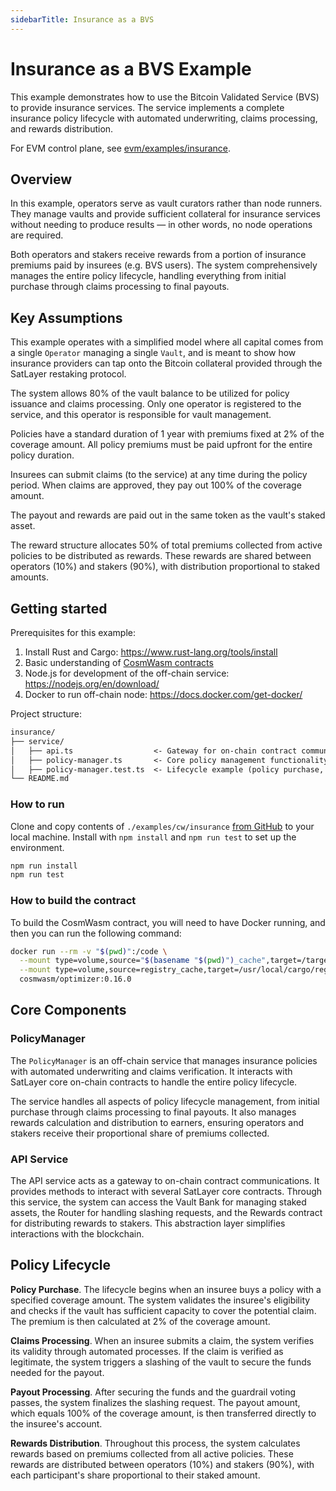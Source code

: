 ```yaml
---
sidebarTitle: Insurance as a BVS
---
```


# Insurance as a BVS Example

This example demonstrates how to use the Bitcoin Validated Service (BVS) to provide insurance services.
The service implements a complete insurance policy lifecycle with automated underwriting, claims processing,
and rewards distribution.

For EVM control plane, see [evm/examples/insurance](/examples/evm/insurance).

## Overview

In this example, operators serve as vault curators rather than node runners.
They manage vaults and provide sufficient collateral for insurance services without needing to produce results — in other words, no node operations are required.

Both operators and stakers receive rewards from a portion of insurance premiums paid by insurees (e.g. BVS users).
The system comprehensively manages the entire policy lifecycle,
handling everything from initial purchase through claims processing to final payouts.

## Key Assumptions

This example operates with a simplified model where all capital comes from a single `Operator` managing a single `Vault`, and is meant to show how insurance providers can tap onto the Bitcoin collateral provided through the SatLayer restaking protocol.

The system allows 80% of the vault balance to be utilized for policy issuance and claims processing.
Only one operator is registered to the service, and this operator is responsible for vault management.

Policies have a standard duration of 1 year with premiums fixed at 2% of the coverage amount.
All policy premiums must be paid upfront for the entire policy duration.

Insurees can submit claims (to the service) at any time during the policy period.
When claims are approved, they pay out 100% of the coverage amount.

The payout and rewards are paid out in the same token as the vault's staked asset.

The reward structure allocates 50% of total premiums collected from active policies to be distributed as rewards.
These rewards are shared between operators (10%) and stakers (90%), with distribution proportional to staked amounts.

## Getting started

Prerequisites for this example:

1. Install Rust and Cargo: https://www.rust-lang.org/tools/install
2. Basic understanding of [CosmWasm contracts](/cosmwasm/developer)
3. Node.js for development of the off-chain service: https://nodejs.org/en/download/
4. Docker to run off-chain node: https://docs.docker.com/get-docker/

Project structure:

```txt
insurance/
├── service/
│   ├── api.ts                  <- Gateway for on-chain contract communications
│   ├── policy-manager.ts       <- Core policy management functionality
│   ├── policy-manager.test.ts  <- Lifecycle example (policy purchase, claims, payouts)
└── README.md
```

### How to run

Clone and copy contents of `./examples/cw/insurance` [from GitHub](https://github.com/satlayer/satlayer-bvs/tree/main/examples/cw/insurance) to your local machine.
Install with `npm install` and `npm run test` to set up the environment.

```sh filename="run.sh"
npm run install
npm run test
```

### How to build the contract

To build the CosmWasm contract, you will need to have Docker running, and then you can run the following command:

```sh filename="build.sh"
docker run --rm -v "$(pwd)":/code \
  --mount type=volume,source="$(basename "$(pwd)")_cache",target=/target \
  --mount type=volume,source=registry_cache,target=/usr/local/cargo/registry \
  cosmwasm/optimizer:0.16.0
```

## Core Components

### PolicyManager

The `PolicyManager` is an off-chain service
that manages insurance policies with automated underwriting and claims verification.
It interacts with SatLayer core on-chain contracts to handle the entire policy lifecycle.

The service handles all aspects of policy lifecycle management,
from initial purchase through claims processing to final payouts.
It also manages rewards calculation and distribution to earners,
ensuring operators and stakers receive their proportional share of premiums collected.

### API Service

The API service acts as a gateway to on-chain contract communications.
It provides methods to interact with several SatLayer core contracts.
Through this service, the system can access the Vault Bank for managing staked assets,
the Router for handling slashing requests, and the Rewards contract for distributing rewards to stakers.
This abstraction layer simplifies interactions with the blockchain.

## Policy Lifecycle

**Policy Purchase**. The lifecycle begins when an insuree buys a policy with a specified coverage amount.
The system validates the insuree's eligibility and checks
if the vault has sufficient capacity to cover the potential claim.
The premium is then calculated at 2% of the coverage amount.

**Claims Processing**. When an insuree submits a claim, the system verifies its validity through automated processes.
If the claim is verified as legitimate,
the system triggers a slashing of the vault to secure the funds needed for the payout.

**Payout Processing**. After securing the funds and the guardrail voting passes, the system finalizes the slashing request.
The payout amount, which equals 100% of the coverage amount, is then transferred directly to the insuree's account.

**Rewards Distribution**. Throughout this process, the system calculates rewards based on premiums collected from all active policies.
These rewards are distributed between operators (10%) and stakers (90%),
with each participant's share proportional to their staked amount.
